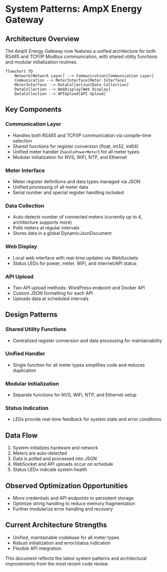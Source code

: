 # System Patterns: AmpX Energy Gateway

## Architecture Overview
The AmpX Energy Gateway now features a unified architecture for both RS485 and TCP/IP Modbus communication, with shared utility functions and modular initialization routines.

```mermaid
flowchart TD
    Network[Network Layer] --> Communication[Communication Layer]
    Communication --> MeterInterface[Meter Interface]
    MeterInterface --> DataCollection[Data Collection]
    DataCollection --> WebDisplay[Web Display]
    DataCollection --> APIUpload[API Upload]
```

## Key Components

### Communication Layer
- Handles both RS485 and TCP/IP communication via compile-time selection
- Shared functions for register conversion (float, int32, int64)
- Unified meter handler (`handlePowerMeter`) for all meter types
- Modular initialization for NVS, WiFi, NTP, and Ethernet

### Meter Interface
- Meter register definitions and data types managed via JSON
- Unified processing of all meter data
- Serial number and special register handling included

### Data Collection
- Auto-detects number of connected meters (currently up to 4, architecture supports more)
- Polls meters at regular intervals
- Stores data in a global DynamicJsonDocument

### Web Display
- Local web interface with real-time updates via WebSockets
- Status LEDs for power, meter, WiFi, and internet/API status

### API Upload
- Two API upload methods: WordPress endpoint and Docker API
- Custom JSON formatting for each API
- Uploads data at scheduled intervals

## Design Patterns

### Shared Utility Functions
- Centralized register conversion and data processing for maintainability

### Unified Handler
- Single function for all meter types simplifies code and reduces duplication

### Modular Initialization
- Separate functions for NVS, WiFi, NTP, and Ethernet setup

### Status Indication
- LEDs provide real-time feedback for system state and error conditions

## Data Flow
1. System initializes hardware and network
2. Meters are auto-detected
3. Data is polled and processed into JSON
4. WebSocket and API uploads occur on schedule
5. Status LEDs indicate system health

## Observed Optimization Opportunities
- Move credentials and API endpoints to persistent storage
- Optimize string handling to reduce memory fragmentation
- Further modularize error handling and recovery

## Current Architecture Strengths
- Unified, maintainable codebase for all meter types
- Robust initialization and error/status indication
- Flexible API integration

This document reflects the latest system patterns and architectural improvements from the most recent code review. 